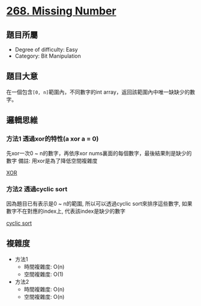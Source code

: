# [268. Missing Number](https://leetcode.com/problems/missing-number/description/)

## 題目所屬
- Degree of difficulty: Easy
- Category: Bit Manipulation

## 題目大意
在一個包含`[0, n]`範圍內，不同數字的int array，返回該範圍內中唯一缺缺少的數字。

## 邏輯思維
### 方法1 透過xor的特性(a xor a = 0)
先xor一次0 ~ n的數字，再依序xor nums裏面的每個數字，最後結果則是缺少的數字
備註: 用xor是為了降低空間複雜度

[XOR](https://www.notion.so/Bitwise-XOR-bab0ba170006420e96e064f813ff8910?pvs=4)

### 方法2 透過cyclic sort
因為題目已有表示是0 ~ n的範圍, 所以可以透過cyclic sort來排序這些數字, 如果數字不在對應的index上, 代表該index是缺少的數字

[cyclic sort](https://www.notion.so/Cyclic-Sort-7cdc2b3906774ab690fbfd71d447f2e8?pvs=4)

## 複雜度
- 方法1
     - 時間複雜度: O(n)
     - 空間複雜度: O(1)
- 方法2
     - 時間複雜度: O(n)
     - 空間複雜度: O(n)
